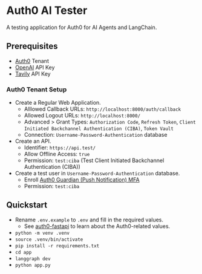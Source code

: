 # Auth0 AI Tester

A testing application for Auth0 for AI Agents and LangChain.

## Prerequisites

- [Auth0](https://auth0.com/ai) Tenant
- [OpenAI](https://openai.com/) API Key
- [Tavily](https://www.tavily.com/) API Key

### Auth0 Tenant Setup

- Create a Regular Web Application.
  - Alllowed Callback URLs: `http://localhost:8000/auth/callback`
  - Allowed Logout URLs: `http://localhost:8000/`
  - Advanced > Grant Types: `Authorization Code`, `Refresh Token`, `Client Initiated Backchannel Authentication (CIBA)`, `Token Vault`
  - Connection: `Username-Password-Authentication` database
- Create an API.
  - Identifier: `https://api.test/`
  - Allow Offline Access: `true`
  - Permission: `test:ciba` (Test Client Initiated Backchannel Authentication (CIBA))
- Create a test user in `Username-Password-Authentication` database.
  - Enroll [Auth0 Guardian (Push Notification) MFA](https://auth0.com/docs/secure/multi-factor-authentication/auth0-guardian)
  - Permission: `test:ciba`

## Quickstart

- Rename `.env.example` to `.env` and fill in the required values.
  - See [auth0-fastapi](https://github.com/auth0/auth0-fastapi) to learn about the Auth0-related values.
- `python -m venv .venv`
- `source .venv/bin/activate`
- `pip install -r requirements.txt`
- `cd app`
- `langgraph dev`
- `python app.py`
